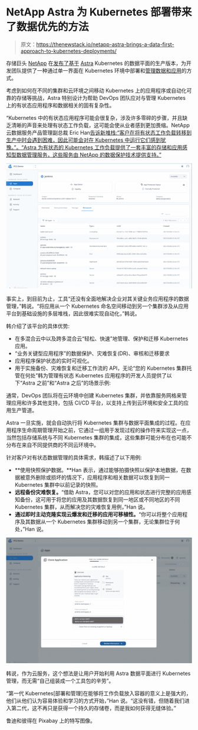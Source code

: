 # NetApp Astra 为 Kubernetes 部署带来了数据优先的方法

> 原文：<https://thenewstack.io/netapp-astra-brings-a-data-first-approach-to-kubernetes-deployments/>

存储巨头 [NetApp](https://www.netapp.com/) 在[发布了基于](https://cloud.netapp.com/blog/blg-astra-data-management-services-for-kubernetes-applications) [Astra](https://cloud.netapp.com/astra-register) Kubernetes 的数据平面的生产版本，为开发团队提供了一种通过单一界面在 Kubernetes 环境中部署和[管理数据和应用](https://thenewstack.io/netapps-project-astra-brings-data-management-to-kubernetes/)的方式。

考虑到如何在不同的集群和云环境之间移动 Kubernetes 上的应用程序或自动化可靠的存储等挑战，Astra 特别设计为帮助 DevOps 团队应对与管理 Kubernetes 上的有状态应用程序和数据相关的固有复杂性。

“Kubernetes 中的有状态应用程序可能会很复杂，涉及许多零碎的步骤，并且缺乏清晰的声音来处理有状态工作负载，这可能会使从业者感到更加畏缩。NetApp 云数据服务产品管理副总裁 Eric Han[告诉新堆栈:“客户在将有状态工作负载转移到生产中时会遇到困难，因此可能会对在 Kubernetes 中运行它们感到犹豫。”。“Astra 为有状态的 Kubernetes 工作负载提供了一套丰富的存储和应用感知型数据管理服务，这些服务由 NetApp 的数据保护技术提供支持。”](https://www.linkedin.com/in/eric-han/)

![](img/e9303ec43dd33b21ae326f01ca35f942.png)

事实上，到目前为止，工具“还没有全面地解决企业对其关键业务应用程序的数据管理，”韩说。“将应用从一个 Kubernetes 命名空间移动到另一个集群涉及从应用平台到基础设施的多层堆栈，因此很难实现自动化，”韩说。

韩介绍了该平台的具体优势:

*   在多混合云中以及跨多混合云“轻松、快速”地管理、保护和迁移 Kubernetes 应用。
*   “业务关键型应用程序”的数据保护、灾难恢复(DR)、审核和迁移要求
*   应用程序保护状态的实时可视化。
*   用于实施备份、灾难恢复和迁移工作流的 API，无论“您的 Kubernetes 集群托管在何处”韩为管理有状态 Kubernetes 应用程序的开发人员提供了以下“Astra 之前”和“Astra 之后”的场景示例:

通常，DevOps 团队将在云环境中创建 Kubernetes 集群，并依靠服务网格来管理应用和许多其他支持，包括 CI/CD 平台，以支持上传到云环境和安全工具的应用生产管道。

Astra 一旦实施，就会自动执行将 Kubernetes 集群与数据平面集成的过程。在应用程序生命周期管理开始之前，它通过一组用于发现过程的操作符来实现这一点，当然包括存储系统与不同 Kubernetes 集群的集成，这些集群可能分布在也可能不分布在来自不同提供商的不同云环境中。

针对客户对有状态数据管理的具体需求，韩描述了以下用例:

*   **使用快照保护数据。**Han 表示，通过能够拍摄快照以保护本地数据，在数据被意外删除或损坏的情况下，应用程序和相关数据可以恢复到同一 Kubernetes 集群中以前记录的快照。
*   **远程备份灾难恢复。**“借助 Astra，您可以对您的应用和状态进行完整的应用感知备份，这可用于将您的应用及其数据恢复到同一地区或不同地区的不同 Kubernetes 集群，从而解决您的灾难恢复用例，”Han 说。
*   **通过即时主动克隆实现云爆发和迁移的应用可移植性。**“你可以将整个应用程序及其数据从一个 Kubernetes 集群移动到另一个集群，无论集群位于何处，”Han 说。

![](img/e215aec49e910995061c8ff1f11ebbb6.png)

韩说，作为云服务，这个想法是让用户开始利用 Astra 数据平面进行 Kubernetes 管理，而无需“自己组装成一个工具包的辛劳”。

“第一代 Kubernetes[部署和管理]在能够将工作负载放入容器的意义上是强大的，他们从他们认为容易体验和学习的方式开始，”Han 说。“这没有错，但随着我们进入第二代，这不再只是获得一个持久的存储卷，而是我如何获得无缝体验。”

鲁迪和彼得在 Pixabay 上的特写图像。

<svg xmlns:xlink="http://www.w3.org/1999/xlink" viewBox="0 0 68 31" version="1.1"><title>Group</title> <desc>Created with Sketch.</desc></svg>
